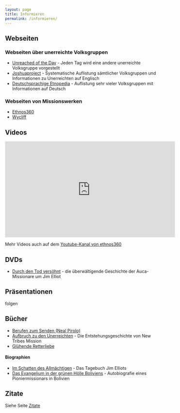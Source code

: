 ```yaml
---
layout: page
title: Informieren
permalink: /informieren/
---
```


## Webseiten

### Webseiten über unerreichte Volksgruppen
* <a href="https://unreachedoftheday.org/" target="_blank">Unreached of the Day</a> - Jeden Tag wird eine andere unerreichte Volksgruppe vorgestellt
* <a href="https://joshuaproject.net/" target="_blank">Joshuaproject</a> - Systematische Auflistung sämtlicher Volksgruppen und Informationen zu Unerreichten auf Englisch
* <a href="https://de.etnopedia.org/" target="_blank">Deutschsprachige Etnopedia</a> - Auflistung sehr vieler Volksgruppen mit Informationen auf Deutsch

### Webseiten von Missionswerken

* <a href="https://ethnos360.de/" target="_blank">Ethnos360</a>  
* <a href="https://wycliff.de/" target="_blank">Wycliff</a>  

## Videos

<iframe width="560" height="315" src="https://www.youtube-nocookie.com/embed/EgygLwLfKW0" title="YouTube video player" frameborder="0" allow="accelerometer; autoplay; clipboard-write; encrypted-media; gyroscope; picture-in-picture; web-share" allowfullscreen></iframe>


Mehr Videos auch auf dem <a href="https://www.youtube.com/@ethnos360deutschland7" target="_blank">Youtube-Kanal von ethnos360</a>

## DVDs

* <a href="https://www.cbuch.de/durch-den-tod-versoehnt-dvd.html" target="_blank">Durch den Tod versöhnt</a> - die überwältigende Geschichte der Auca-Missionare um Jim Elliot


## Präsentationen

folgen  

## Bücher

* <a href="https://ethnos360.de/shop/produkte/berufen-zum-senden/" target="_blank">Berufen zum Senden (Neal Pirolo)</a>  
* <a href="https://ethnos360.de/shop/produkte/aufbruch-zu-den-unerreichten/" target="_blank">Aufbruch zu den Unerreichten</a> - Die Entstehungsgeschichte von New Tribes Mission
* <a href="https://www.cb-buchshop.de/189032000/gluehende-retterliebe.html">Glühende Retterliebe</a>

#### Biographien
* <a href="https://www.cb-buchshop.de/396045000/im-schatten-des-allmaechtigen.html" target="_blank">Im Schatten des Allmächtigen</a> - Das Tagebuch Jim Elliots  
* <a href="https://ethnos360.de/shop/produkte/das-evangelium-in-der-gruenen-hoelle-boliviens/" target="_blank">Das Evangelium in der grünen Hölle Boliviens</a> - Autobiografie eines Pioniermissionars in Bolivien  


## Zitate

Siehe Seite [Zitate](/zitate)
